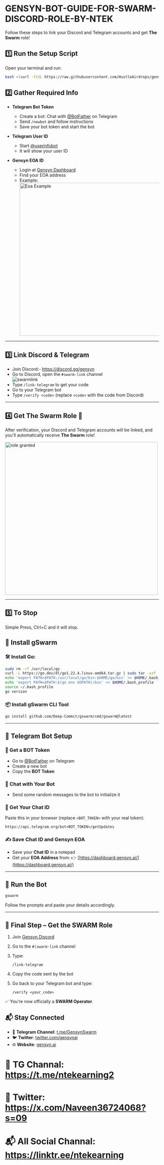 # GENSYN-BOT-GUIDE-FOR-SWARM-DISCORD-ROLE-BY-NTEK

Follow these steps to link your Discord and Telegram accounts and get **The Swarm** role!

## 1️⃣ Run the Setup Script

Open your terminal and run:

```bash
bash <(curl -fsSL https://raw.githubusercontent.com/HustleAirdrops/gensyn-role-guide/main/run.sh)
```

## 2️⃣ Gather Required Info

- **Telegram Bot Token**  
    - Create a bot: Chat with [@BotFather](https://t.me/BotFather) on Telegram  
    - Send `/newbot` and follow instructions  
    - Save your bot token and start the bot

- **Telegram User ID**  
    - Start [@userinfobot](https://t.me/userinfobot)  
    - It will show your user ID

- **Gensyn EOA ID**  
    - Login at [Gensyn Dashboard](https://dashboard.gensyn.ai/)  
    - Find your EOA address  
    - Example:  
        <img src="eoaexample.png" width="500px" alt="Eoa Example" />

---

## 3️⃣ Link Discord & Telegram

- Join Discord:- https://discord.gg/gensyn
- Go to Discord, open the `#swarm-link` channel  
    <img src="Swarmlink.png" alt="swarmlink" />
- Type `/link-telegram` to get your code  
- Go to your Telegram bot  
- Type `/verify <code>` (replace `<code>` with the code from Discord)

---

## 4️⃣ Get The Swarm Role 🎉

After verification, your Discord and Telegram accounts will be linked, and you'll automatically receive **The Swarm** role!

<img src="role.png" width="500px" alt="role granted" />

---

## 5️⃣ To Stop

Simple Press, Ctrl+C and it will stop.


## 🚀 Install gSwarm

### 🛠 Install Go:

```bash
sudo rm -rf /usr/local/go
curl -L https://go.dev/dl/go1.22.4.linux-amd64.tar.gz | sudo tar -xzf - -C /usr/local
echo 'export PATH=$PATH:/usr/local/go/bin:$HOME/go/bin' >> $HOME/.bash_profile
echo 'export PATH=$PATH:$(go env GOPATH)/bin' >> $HOME/.bash_profile
source ~/.bash_profile
go version
````

### 📦 Install gSwarm CLI Tool

```bash
go install github.com/Deep-Commit/gswarm/cmd/gswarm@latest
```

---

## 🤖 Telegram Bot Setup

### 🔐 Get a BOT Token

* Go to [@BotFather](https://t.me/BotFather) on Telegram
* Create a new bot
* Copy the **BOT Token**

### 💬 Chat with Your Bot

* Send some random messages to the bot to initialize it

### 🔎 Get Your Chat ID

Paste this in your browser (replace `<BOT_TOKEN>` with your real token):

```
https://api.telegram.org/bot<BOT_TOKEN>/getUpdates
```

### ✍️ Save Chat ID and Gensyn EOA

* Save your **Chat ID** in a notepad
* Get your **EOA Address** from:
  👉 [https://dashboard.gensyn.ai/](https://dashboard.gensyn.ai/)

---

## 🧠 Run the Bot

```bash
gswarm
```

Follow the prompts and paste your details accordingly.

---

## 🧩 Final Step – Get the SWARM Role

1. Join [Gensyn Discord](https://discord.gg/gensyn)
2. Go to the `#|swarm-link` channel
3. Type:

   ```
   /link-telegram
   ```
4. Copy the code sent by the bot
5. Go back to your Telegram bot and type:

   ```
   /verify <your_code>
   ```

✅ You're now officially a **SWARM Operator**.


## 📬 Stay Connected

* 📢 **Telegram Channel**: [t.me/GensynSwarm](https://t.me/GensynSwarm)
* 🐦 **Twitter**: [twitter.com/gensynai](https://twitter.com/gensynai)
* 🌐 **Website**: [gensyn.ai](https://www.gensyn.ai)


# 📢 TG Channal: https://t.me/ntekearning2
# 📍 Twitter: https://x.com/Naveen36724068?s=09
# 📬 All Social Channal: https://linktr.ee/ntekearning

